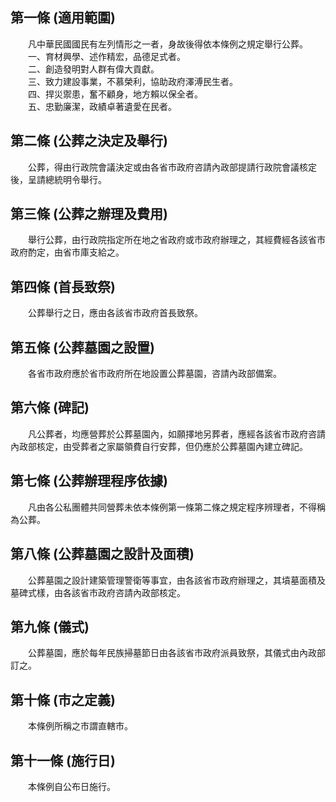 第一條 (適用範圍)
-----------------
　　凡中華民國國民有左列情形之一者，身故後得依本條例之規定舉行公葬。  
　　一、育材興學、述作精宏，品德足式者。  
　　二、創造發明對人群有偉大貢獻。  
　　三、致力建設事業，不慕榮利，協助政府澤溥民生者。  
　　四、捍災禦患，奮不顧身，地方賴以保全者。  
　　五、忠勤廉潔，政績卓著遺愛在民者。  


第二條 (公葬之決定及舉行)
-------------------------
　　公葬，得由行政院會議決定或由各省市政府咨請內政部提請行政院會議核定後，呈請總統明令舉行。  


第三條 (公葬之辦理及費用)
-------------------------
　　舉行公葬，由行政院指定所在地之省政府或市政府辦理之，其經費經各該省市政府酌定，由省市庫支給之。  


第四條 (首長致祭)
-----------------
　　公葬舉行之日，應由各該省市政府首長致祭。  


第五條 (公葬墓園之設置)
-----------------------
　　各省市政府應於省市政府所在地設置公葬墓園，咨請內政部備案。  


第六條 (碑記)
-------------
　　凡公葬者，均應營葬於公葬墓園內，如願擇地另葬者，應經各該省市政府咨請內政部核定，由受葬者之家屬領費自行安葬，但仍應於公葬墓園內建立碑記。  


第七條 (公葬辦理程序依據)
-------------------------
　　凡由各公私團體共同營葬未依本條例第一條第二條之規定程序辨理者，不得稱為公葬。  


第八條 (公葬墓園之設計及面積)
-----------------------------
　　公葬墓園之設計建築管理警衛等事宜，由各該省市政府辦理之，其墳墓面積及墓碑式樣，由各該省市政府咨請內政部核定。  


第九條 (儀式)
-------------
　　公葬墓園，應於每年民族掃墓節日由各該省市政府派員致祭，其儀式由內政部訂之。  


第十條 (市之定義)
-----------------
　　本條例所稱之市謂直轄市。  


第十一條 (施行日)
-----------------
　　本條例自公布日施行。